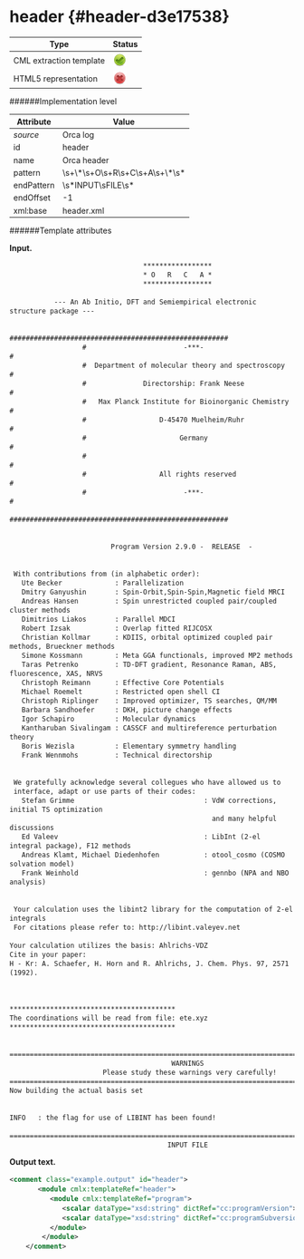 # header {#header-d3e17538}


| Type                                                                                                                                                                                                  | Status                                                                                                                                                                                                |
|----|----|
| CML extraction template                                                                                                                                                                               | ![](/imgs/Total.png)                                                                                                                                                                                  |
| HTML5 representation                                                                                                                                                                                  | ![](/imgs/None.png)                                                                                                                                                                                   |

######Implementation level

| Attribute                                                                                                                                                                                             | Value                                                                                                                                                                                                 |
|----|----|
| *source*                                                                                                                                                                                              | Orca log                                                                                                                                                                                              |
| id                                                                                                                                                                                                    | header                                                                                                                                                                                                |
| name                                                                                                                                                                                                  | Orca header                                                                                                                                                                                           |
| pattern                                                                                                                                                                                               | \\s+\\\*\\s+O\\s+R\\s+C\\s+A\\s+\\\*\\s\*                                                                                                                                                             |
| endPattern                                                                                                                                                                                            | \\s\*INPUT\\sFILE\\s\*                                                                                                                                                                                |
| endOffset                                                                                                                                                                                             | -1                                                                                                                                                                                                    |
| xml:base                                                                                                                                                                                              | header.xml                                                                                                                                                                                            |

######Template attributes

**Input.**


                                     *****************
                                     * O   R   C   A *
                                     *****************

               --- An Ab Initio, DFT and Semiempirical electronic structure package ---

                      ######################################################
                      #                        -***-                       #
                      #  Department of molecular theory and spectroscopy   #
                      #              Directorship: Frank Neese             #
                      #   Max Planck Institute for Bioinorganic Chemistry  #
                      #                  D-45470 Muelheim/Ruhr             #
                      #                       Germany                      #
                      #                                                    #
                      #                  All rights reserved               #
                      #                        -***-                       #
                      ######################################################


                             Program Version 2.9.0 -  RELEASE  -


     With contributions from (in alphabetic order):
       Ute Becker             : Parallelization
       Dmitry Ganyushin       : Spin-Orbit,Spin-Spin,Magnetic field MRCI
       Andreas Hansen         : Spin unrestricted coupled pair/coupled cluster methods
       Dimitrios Liakos       : Parallel MDCI
       Robert Izsak           : Overlap fitted RIJCOSX
       Christian Kollmar      : KDIIS, orbital optimized coupled pair methods, Brueckner methods
       Simone Kossmann        : Meta GGA functionals, improved MP2 methods
       Taras Petrenko         : TD-DFT gradient, Resonance Raman, ABS, fluorescence, XAS, NRVS
       Christoph Reimann      : Effective Core Potentials
       Michael Roemelt        : Restricted open shell CI
       Christoph Riplinger    : Improved optimizer, TS searches, QM/MM
       Barbara Sandhoefer     : DKH, picture change effects
       Igor Schapiro          : Molecular dynamics
       Kantharuban Sivalingam : CASSCF and multireference perturbation theory
       Boris Wezisla          : Elementary symmetry handling
       Frank Wennmohs         : Technical directorship


     We gratefully acknowledge several collegues who have allowed us to
     interface, adapt or use parts of their codes:
       Stefan Grimme                                : VdW corrections, initial TS optimization
                                                      and many helpful discussions
       Ed Valeev                                    : LibInt (2-el integral package), F12 methods
       Andreas Klamt, Michael Diedenhofen           : otool_cosmo (COSMO solvation model)
       Frank Weinhold                               : gennbo (NPA and NBO analysis)


     Your calculation uses the libint2 library for the computation of 2-el integrals
     For citations please refer to: http://libint.valeyev.net

    Your calculation utilizes the basis: Ahlrichs-VDZ
    Cite in your paper:
    H - Kr: A. Schaefer, H. Horn and R. Ahlrichs, J. Chem. Phys. 97, 2571 (1992).



    *****************************************
    The coordinations will be read from file: ete.xyz
    *****************************************


    ================================================================================
                                            WARNINGS
                           Please study these warnings very carefully!
    ================================================================================
    Now building the actual basis set


    INFO   : the flag for use of LIBINT has been found!

    ================================================================================
                                           INPUT FILE
        

**Output text.**

```xml
<comment class="example.output" id="header">
       <module cmlx:templateRef="header">
          <module cmlx:templateRef="program">
             <scalar dataType="xsd:string" dictRef="cc:programVersion">2.9.0</scalar>
             <scalar dataType="xsd:string" dictRef="cc:programSubversion">RELEASE</scalar>
          </module>
        </module>
    </comment>
```
